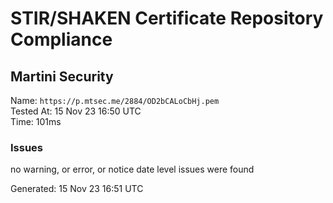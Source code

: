 # STIR/SHAKEN Certificate Repository Compliance

## Martini Security

Name: `https://p.mtsec.me/2884/OD2bCALoCbHj.pem`\
Tested At: 15 Nov 23 16:50 UTC\
Time: 101ms

### Issues

no warning, or error, or notice date level issues were found

Generated: 15 Nov 23 16:51 UTC